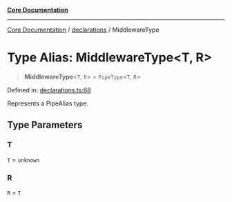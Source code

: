 [**Core Documentation**](../../README.md)

***

[Core Documentation](../../README.md) / [declarations](../README.md) / MiddlewareType

# Type Alias: MiddlewareType\<T, R\>

> **MiddlewareType**\<`T`, `R`\> = `PipeType`\<`T`, `R`\>

Defined in: [declarations.ts:68](https://github.com/stonemjs/core/blob/65c9e07f9d264b07f6e4091fcc29046b5ca8ea45/src/declarations.ts#L68)

Represents a PipeAlias type.

## Type Parameters

### T

`T` = `unknown`

### R

`R` = `T`
